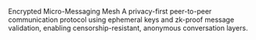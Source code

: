 Encrypted Micro-Messaging Mesh
A privacy-first peer-to-peer communication protocol using ephemeral keys and zk-proof message validation, enabling censorship-resistant, anonymous conversation layers.

